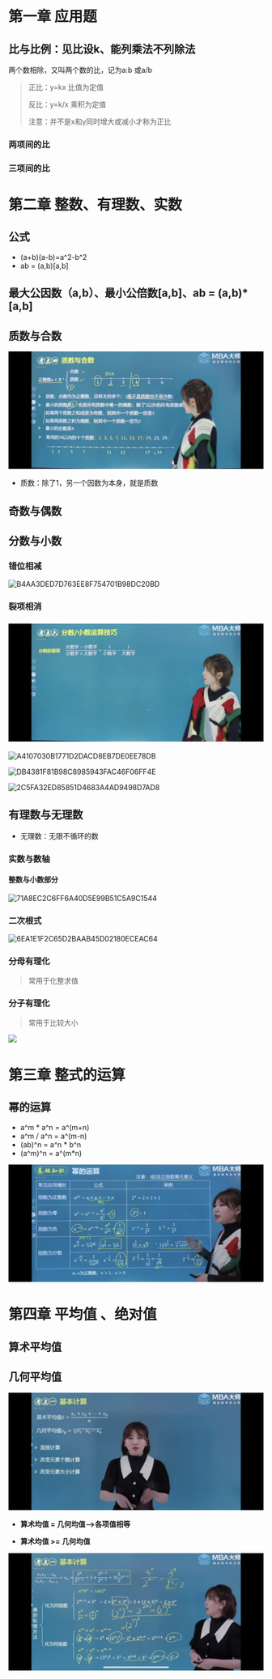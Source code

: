 # 第一章 应用题

## 比与比例：见比设k、能列乘法不列除法

两个数相除，又叫两个数的比，记为a:b 或a/b

> 正比：y=kx 比值为定值
>
> 反比：y=k/x 乘积为定值
>
> 注意：并不是x和y同时增大或减小才称为正比

### 两项间的比

### 三项间的比  

# 第二章 整数、有理数、实数

## 公式

- (a+b)(a-b)=a^2-b^2
- ab = (a,b)[a,b]

## 最大公因数（a,b）、最小公倍数[a,b]、ab = (a,b)*[a,b]

## 质数与合数

![](images/1852973BFBE7AC335C3DD4F097627E30.png)

- 质数：除了1，另一个因数为本身，就是质数

## 奇数与偶数

## 分数与小数

### 错位相减

![B4AA3DED7D763EE8F754701B98DC20BD](images/B4AA3DED7D763EE8F754701B98DC20BD.png)

### 裂项相消

### ![078B01EE8B5F9597DF0233D20AFF8341](images/078B01EE8B5F9597DF0233D20AFF8341.png)

![A4107030B1771D2DACD8EB7DE0EE78DB](images/A4107030B1771D2DACD8EB7DE0EE78DB.png)



![DB4381F81B98C8985943FAC46F06FF4E](images/DB4381F81B98C8985943FAC46F06FF4E.png)

![2C5FA32ED85851D4683A4AD9498D7AD8](images/2C5FA32ED85851D4683A4AD9498D7AD8.png)



## 有理数与无理数

- 无理数：无限不循环的数

### 实数与数轴

#### 整数与小数部分

![71A8EC2C6FF6A40D5E99B51C5A9C1544](images/71A8EC2C6FF6A40D5E99B51C5A9C1544.png)

### 二次根式

![6EA1E1F2C65D2BAAB45D02180ECEAC64](images/6EA1E1F2C65D2BAAB45D02180ECEAC64.png)

### 分母有理化

> 常用于化整求值

### 分子有理化

> 常用于比较大小

![](images/IMG_4645.png)

# 第三章 整式的运算

## 幂的运算

- a^m  * a^n = a^(m+n)
- a^m  /  a^n = a^(m-n)
- (ab)^n = a^n * b^n
- (a^m)^n = a^(m*n)



![](images/2DCBF103E9CDD8D45CB088E8019B4491.png)





# 第四章 平均值 、绝对值

## 算术平均值

## 几何平均值

![](images/CBE3A573DD8C64520D50731E3D81BAAA.png)

- **算术均值 = 几何均值-->各项值相等**

- **算术均值 >= 几何均值**



![](images/B501BEB07E55C66E22B3B2E11B5C7B28.png)

